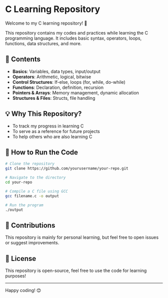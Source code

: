 # C Learning Repository

Welcome to my C learning repository! 🚀

This repository contains my codes and practices while learning the C programming language. It includes basic syntax, operators, loops, functions, data structures, and more.

## 📌 Contents
- **Basics**: Variables, data types, input/output
- **Operators**: Arithmetic, logical, bitwise
- **Control Structures**: If-else, loops (for, while, do-while)
- **Functions**: Declaration, definition, recursion
- **Pointers & Arrays**: Memory management, dynamic allocation
- **Structures & Files**: Structs, file handling

## 💡 Why This Repository?
- To track my progress in learning C
- To serve as a reference for future projects
- To help others who are also learning C

## 🔧 How to Run the Code
```sh
# Clone the repository
git clone https://github.com/yourusername/your-repo.git

# Navigate to the directory
cd your-repo

# Compile a C file using GCC
gcc filename.c -o output

# Run the program
./output
```

## 📢 Contributions
This repository is mainly for personal learning, but feel free to open issues or suggest improvements.

## 📜 License
This repository is open-source, feel free to use the code for learning purposes!

---
Happy coding! 😊


